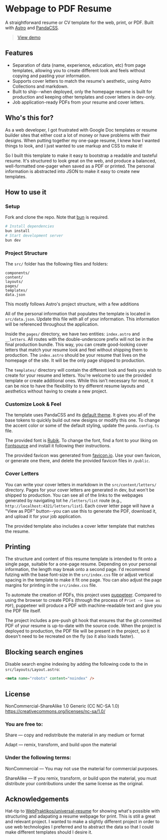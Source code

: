 # Webpage to PDF Resume

A straightforward resume or CV template for the web, print, or PDF. Built with [Astro](https://astro.build) and [PandaCSS](https://panda-css.com).

> [View demo](https://webpage-pdf-resume.vercel.app)

## Features

- Separation of data (name, experience, education, etc) from page templates, allowing you to create different look and feels without copying and pasting your information.
- Supports cover letters to match the resume's aesthetic, using Astro Collections and markdown.
- Built to ship--when deployed, only the homepage resume is built for production and keeping other templates and cover letters in dev-only.
- Job application-ready PDFs from your resume and cover letters.

## Who's this for?

As a web developer, I got frustrated with Google Doc templates or resume builder sites that either cost a lot of money or have problems with their designs. When putting together my one-page resume, I knew how I wanted things to look, and I just wanted to use markup and CSS to make it!

So I built this template to make it easy to bootstrap a readable and tasteful resume. It's structured to look great on the web, and produce a balanced, well-formatted one-pager when saved as a PDF or printed. The personal information is abstracted into JSON to make it easy to create new templates.

## How to use it

### Setup

Fork and clone the repo. Note that [bun](https://bun.sh) is required.

```sh
# Install dependencies
bun install
# Start development server
bun dev
```

### Project Structure

The `src/` folder has the following files and folders:

```tree
components/
content/
layouts/
pages/
templates/
data.json
```

This mostly follows Astro's project structure, with a few additions

All of the personal information that populates the template is located in `src/data.json`. Update this file with all of your information. This information will be referenced throughout the application.

Inside the `pages/` directory, we have two entities: `index.astro` and `__letters`. All routes with the double-underscore prefix will not be in the final production bundle. This way, you can create good-looking cover letters that match your resume look and feel without shipping them to production. The `index.astro` should be your resume that lives on the homepage of the site. It will be the only page shipped to production.

The `templates/` directory will contain the different look and feels you wish to create for your resume and letters. You're welcome to use the provided template or create additional ones. While this isn't necessary for most, it can be nice to have the flexibility to try different resume layouts and aesthetics without having to create a new project.

### Customize Look & Feel

The template uses PandaCSS and its [default theme](https://panda-css.com/docs/customization/theme). It gives you all of the base tokens to quickly build out new designs or modify this one. To change the accent color or some of the default styling, update the `panda.config.ts` file.

The provided font is [Rubik](https://fontsource.org/fonts/rubik). To change the font, find a font to your liking on [Fontsource](https://fontsource.org) and install it following their instructions.

The provided favicon was generated from [favicon.io](https://favicon.io). Use your own favicon, or generate one there, and delete the provided favicon files in `/public`.

### Cover Letters

You can write your cover letters in markdown in the `src/content/letters/` directory. Pages for your cover letters are generated in dev, but won't be shipped to production. You can see all of the links to the webpages generated by navigating tot he `/letters/list` route (e.g., `http://localhost:4321/letters/list`). Each cover letter page will have a "View as PDF" button--you can use this to generate the PDF, download it, and upload it for your job application.

The provided template also includes a cover letter template that matches the resume.

## Printing

The structure and content of this resume template is intended to fit onto a single page, suitable for a one-page resume. Depending on your personal information, the length may break onto a second page. I'd recommend futzing with the base font-size in the `src/index.css` file or adjust vertical spacing in the template to make it fit one page. You can also adjust the page margins for printing in the `src/index.css` file.

To automate the creation of PDFs, this project uses [puppeteer](https://pptr.dev/guides/pdf-generation). Compared to using the browser to create PDFs (through the process of `Print -> Save as PDF`), puppeteer will produce a PDF with machine-readable text and give you the PDF file itself.

The project includes a pre-push git hook that ensures that the git committed PDF of your resume is up-to-date with the source code. When the project is deployed to production, the PDF file will be present in the project, so it doesn't need to be recreated on the fly (so it also loads faster).

## Blocking search engines

Disable search engine indexing by adding the following code to the <head> in `src/layouts/Layout.astro`:

```html
<meta name="robots" content="noindex" />
```

## License

NonCommercial-ShareAlike 1.0 Generic (CC NC-SA 1.0)
https://creativecommons.org/licenses/nc-sa/1.0/

### You are free to:

Share — copy and redistribute the material in any medium or format

Adapt — remix, transform, and build upon the material

### Under the following terms:

NonCommercial — You may not use the material for commercial purposes.

ShareAlike — If you remix, transform, or build upon the material, you must distribute your contributions under the same license as the original.

## Acknowledgements

Hat-tip to [WebPraktikos/universal-resume](https://github.com/WebPraktikos/universal-resume) for showing what's possible with structuring and adapating a resume webpage for print. This is still a great and relevant project. I wanted to make a slightly different project in order to use web technologies I preferred and to abstract the data so that I could make different templates should I desire it.
